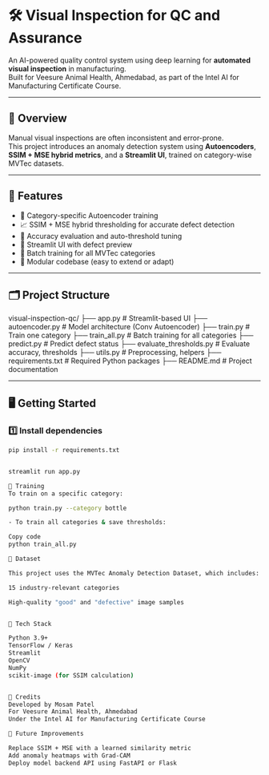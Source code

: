 # 🛠️ Visual Inspection for QC and Assurance

An AI-powered quality control system using deep learning for **automated visual inspection** in manufacturing.  
Built for Veesure Animal Health, Ahmedabad, as part of the Intel AI for Manufacturing Certificate Course.

---

## 📌 Overview

Manual visual inspections are often inconsistent and error-prone.  
This project introduces an anomaly detection system using **Autoencoders**, **SSIM + MSE hybrid metrics**, and a **Streamlit UI**, trained on category-wise MVTec datasets.

---

## 🚀 Features

- 🧠 Category-specific Autoencoder training
- 📈 SSIM + MSE hybrid thresholding for accurate defect detection
- 🧪 Accuracy evaluation and auto-threshold tuning
- 📸 Streamlit UI with defect preview
- 🔄 Batch training for all MVTec categories
- 🧰 Modular codebase (easy to extend or adapt)

---

## 🗂️ Project Structure

visual-inspection-qc/
├── app.py # Streamlit-based UI
├── autoencoder.py # Model architecture (Conv Autoencoder)
├── train.py # Train one category
├── train_all.py # Batch training for all categories
├── predict.py # Predict defect status
├── evaluate_thresholds.py # Evaluate accuracy, thresholds
├── utils.py # Preprocessing, helpers
├── requirements.txt # Required Python packages
├── README.md # Project documentation


---

## 🖥️ Getting Started

### 1️⃣ Install dependencies

```bash
pip install -r requirements.txt


streamlit run app.py

🧪 Training
To train on a specific category:

python train.py --category bottle

- To train all categories & save thresholds:

Copy code
python train_all.py

🧠 Dataset

This project uses the MVTec Anomaly Detection Dataset, which includes:

15 industry-relevant categories

High-quality "good" and "defective" image samples


🧰 Tech Stack

Python 3.9+
TensorFlow / Keras
Streamlit
OpenCV
NumPy
scikit-image (for SSIM calculation)


🤝 Credits
Developed by Mosam Patel
For Veesure Animal Health, Ahmedabad
Under the Intel AI for Manufacturing Certificate Course

🏁 Future Improvements

Replace SSIM + MSE with a learned similarity metric
Add anomaly heatmaps with Grad-CAM
Deploy model backend API using FastAPI or Flask